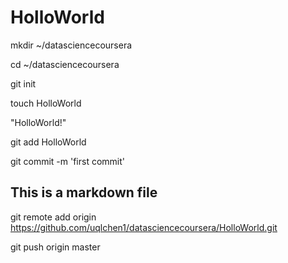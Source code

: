 HolloWorld
===========
mkdir ~/datasciencecoursera

cd ~/datasciencecoursera

git init

touch HolloWorld

"HolloWorld!" 

git add HolloWorld

git commit -m 'first commit'

## This is a markdown file

git remote add origin https://github.com/uqlchen1/datasciencecoursera/HolloWorld.git

git push origin master


